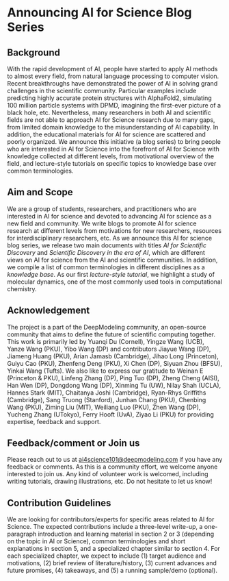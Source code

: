 # Announcing AI for Science Blog Series

## Background
With the rapid development of AI, people have started to apply AI methods to almost every field, from natural language processing to computer vision. Recent breakthroughs have demonstrated the power of AI in solving grand challenges in the scientific community. Particular examples include predicting highly accurate protein structures with AlphaFold2, simulating 100 million particle systems with DPMD, imagining the first-ever picture of a black hole, etc. Nevertheless, many researchers in both AI and scientific fields are not able to approach AI for Science research due to many gaps, from limited domain knowledge to the misunderstanding of AI capability. In addition, the educational materials for AI for science are scattered and poorly organized. We announce this initiative (a blog series) to bring people who are interested in AI for Science into the forefront of AI for Science with knowledge collected at different levels, from motivational overview of the field, and lecture-style tutorials on specific topics to knowledge base over common terminologies. 

## Aim and Scope
We are a group of students, researchers, and practitioners who are interested in AI for science and devoted to advancing AI for science as a new field and community. We write blogs to promote AI for science research at different levels from motivations for new researchers, resources for interdisciplinary researchers, etc. As we announce this AI for science blog series, we release two main documents with titles *AI for Scientific Discovery* and *Scientific Discovery in the era of AI*, which are different views on AI for science from the AI and scientific communities. In addition, we compile a list of common terminologies in different disciplines as a *knowledge base*. As our first *lecture-style tutorial*, we highlight a study of molecular dynamics, one of the most commonly used tools in computational chemistry.

## Acknowledgement
The project is a part of the DeepModeling community, an open-source community that aims to define the future of scientific computing together. 
This work is primarily led by Yuanqi Du (Cornell), Yingze Wang (UCB), Yanze Wang (PKU), Yibo Wang (DP) and contributors Jiayue Wang (DP), Jiameng Huang (PKU), Arian Jamasb (Cambridge), Jihao Long (Princeton), Guiyu Cao (PKU), Zhenfeng Deng (PKU), Xi Chen (DP), Siyuan Zhou (BFSU), Yinkai Wang (Tufts). We also like to express our gratitude to Weinan E (Princeton \& PKU), Linfeng Zhang (DP), Ping Tuo (DP), Zheng Cheng (AISI), Han Wen (DP), Dongdong Wang (DP), Xinming Tu (UW), Nilay Shah (UCLA), Hannes Stark (MIT), Chaitanya Joshi (Cambridge), Ryan-Rhys Griffiths (Cambridge), Sang Truong (Stanford), Junhan Chang (PKU), Chenbing Wang (PKU), Ziming Liu (MIT), Weiliang Luo (PKU), Zhen Wang (DP), Yucheng Zhang (UTokyo), Ferry Hooft (UvA), Ziyao Li (PKU) for providing expertise, feedback and support.

## Feedback/comment or Join us
Please reach out to us at [ai4science101@deepmodeling.com](mailto:ai4science101@deepmodeling.com) if you have any feedback or comments.
As this is a community effort, we welcome anyone interested to join us. Any kind of volunteer work is welcomed, including writing tutorials, drawing illustrations, etc. Do not hesitate to let us know! 

## Contribution Guidelines
We are looking for contributors/experts for specific areas related to AI for Science. The expected contributions include a three-level write-up, a one-paragraph introduction and learning material in section 2 or 3 (depending on the topic in AI or Science), common terminologies and short explanations in section 5, and a specialized chapter similar to section 4. For each specialized chapter, we expect to include (1) target audience and motivations, (2) brief review of literature/history, (3) current advances and future promises, (4) takeaways, and (5) a running sample/demo (optional). 
